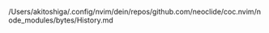 /Users/akitoshiga/.config/nvim/dein/repos/github.com/neoclide/coc.nvim/node_modules/bytes/History.md